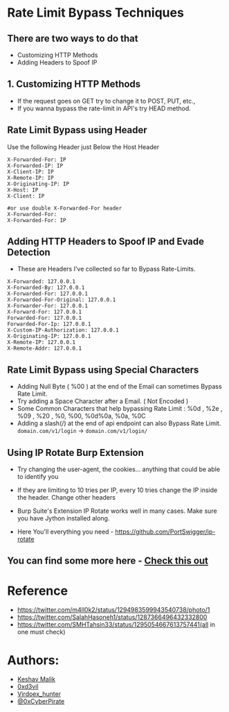# Rate Limit Bypass Techniques 
## There are two ways to do that 
- Customizing HTTP Methods
- Adding Headers to Spoof IP

## 1. Customizing HTTP Methods
- If the request goes on GET try to change it to POST, PUT, etc.,
- If you wanna bypass the rate-limit in API's try HEAD method.

## Rate Limit Bypass using Header 

Use the following Header just Below the Host Header 

```
X-Forwarded-For: IP
X-Forwarded-IP: IP
X-Client-IP: IP
X-Remote-IP: IP
X-Originating-IP: IP
X-Host: IP
X-Client: IP

#or use double X-Forwarded-For header
X-Forwarded-For:
X-Forwarded-For: IP
```
## Adding HTTP Headers to Spoof IP and Evade Detection
- These are Headers I've collected so far to Bypass Rate-Limits.
```
X-Forwarded: 127.0.0.1
X-Forwarded-By: 127.0.0.1
X-Forwarded-For: 127.0.0.1
X-Forwarded-For-Original: 127.0.0.1
X-Forwarder-For: 127.0.0.1
X-Forward-For: 127.0.0.1
Forwarded-For: 127.0.0.1
Forwarded-For-Ip: 127.0.0.1
X-Custom-IP-Authorization: 127.0.0.1
X-Originating-IP: 127.0.0.1
X-Remote-IP: 127.0.0.1
X-Remote-Addr: 127.0.0.1
```

## Rate Limit Bypass using Special Characters 

- Adding Null Byte ( %00 ) at the end of the Email can sometimes Bypass Rate Limit.
- Try adding a Space Character after a Email. ( Not Encoded )
- Some Common Characters that help bypassing Rate Limit : %0d , %2e , %09 , %20 , %0, %00, %0d%0a, %0a, %0C
- Adding a slash(/) at the end of api endpoint can also Bypass Rate Limit. `domain.com/v1/login` -> `domain.com/v1/login/`


## Using IP Rotate Burp Extension

- Try changing the user-agent, the cookies... anything that could be able to identify you
- If they are limiting to 10 tries per IP, every 10 tries change the IP inside the header.
  Change other headers
- Burp Suite's Extension IP Rotate works well in many cases. Make sure you have Jython installed along.

- Here You'll everything you need - https://github.com/PortSwigger/ip-rotate


## You can find some more here - [Check this out](https://medium.com/bugbountywriteup/bypassing-rate-limit-like-a-pro-5f3e40250d3c)

# Reference
* https://twitter.com/m4ll0k2/status/1294983599943540738/photo/1
* https://twitter.com/SalahHasoneh1/status/1287366496432332800
* https://twitter.com/SMHTahsin33/status/1295054667613757441(all in one must check)

# Authors:  
* [Keshav Malik](https://www.linkedin.com/in/keshav-malik-22478014a) </br>
* [0xd3vil](https://linkedin.com/in/0xd3vil) </br>
* [Virdoex_hunter](https://twitter.com/Virdoex_hunter)
* [@0xCyberPirate](https://twitter.com/0xCyberPirate)
